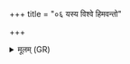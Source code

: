 +++
title = "०६ यस्य विश्वे हिमवन्तो"

+++
<details><summary>मूलम् (GR)</summary>

यस्य विश्वे हिमवन्तो महित्वा  
समुद्रं यस्य रसया सहाहुः ।  
दिशो यस्य प्रदिशः पञ्च देवीस्  
तस्मै देवाय हविषा विधेम ॥
</details>